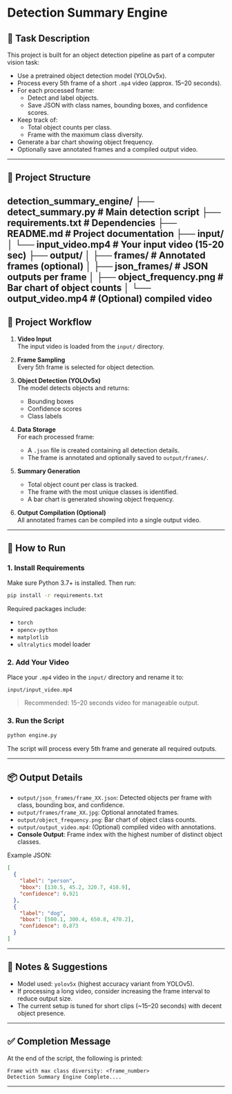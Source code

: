 # Detection Summary Engine 

## 📌 Task Description

This project is built for an object detection pipeline as part of a computer vision task:

- Use a pretrained object detection model (YOLOv5x).
- Process every 5th frame of a short `.mp4` video (approx. 15–20 seconds).
- For each processed frame:
  - Detect and label objects.
  - Save JSON with class names, bounding boxes, and confidence scores.
- Keep track of:
  - Total object counts per class.
  - Frame with the maximum class diversity.
- Generate a bar chart showing object frequency.
- Optionally save annotated frames and a compiled output video.

---

## 📂 Project Structure

detection_summary_engine/
├── detect_summary.py          # Main detection script
├── requirements.txt           # Dependencies
├── README.md                  # Project documentation
├── input/
│   └── input_video.mp4        # Your input video (15-20 sec)
├── output/
│   ├── frames/                # Annotated frames (optional)
│   ├── json_frames/           # JSON outputs per frame
│   ├── object_frequency.png   # Bar chart of object counts
│   └── output_video.mp4       # (Optional) compiled video
---

## 🔁 Project Workflow

1. **Video Input**  
   The input video is loaded from the `input/` directory.

2. **Frame Sampling**  
   Every 5th frame is selected for object detection.

3. **Object Detection (YOLOv5x)**  
   The model detects objects and returns:
   - Bounding boxes
   - Confidence scores
   - Class labels

4. **Data Storage**  
   For each processed frame:
   - A `.json` file is created containing all detection details.
   - The frame is annotated and optionally saved to `output/frames/`.

5. **Summary Generation**  
   - Total object count per class is tracked.
   - The frame with the most unique classes is identified.
   - A bar chart is generated showing object frequency.

6. **Output Compilation (Optional)**  
   All annotated frames can be compiled into a single output video.

---

## 🚀 How to Run

### 1. Install Requirements

Make sure Python 3.7+ is installed. Then run:

```bash
pip install -r requirements.txt
```

Required packages include:

* `torch`
* `opencv-python`
* `matplotlib`
* `ultralytics` model loader

### 2. Add Your Video

Place your `.mp4` video in the `input/` directory and rename it to:

```
input/input_video.mp4
```

> Recommended: 15–20 seconds video for manageable output.

### 3. Run the Script

```bash
python engine.py
```

The script will process every 5th frame and generate all required outputs.

---

## 📦 Output Details

* `output/json_frames/frame_XX.json`: Detected objects per frame with class, bounding box, and confidence.
* `output/frames/frame_XX.jpg`: Optional annotated frames.
* `output/object_frequency.png`: Bar chart of object class counts.
* `output/output_video.mp4`: (Optional) compiled video with annotations.
* **Console Output**: Frame index with the highest number of distinct object classes.

Example JSON:

```json
[
  {
    "label": "person",
    "bbox": [130.5, 45.2, 320.7, 410.9],
    "confidence": 0.921
  },
  {
    "label": "dog",
    "bbox": [500.1, 300.4, 650.8, 470.2],
    "confidence": 0.873
  }
]
```

---

## 🧠 Notes & Suggestions

* Model used: `yolov5x` (highest accuracy variant from YOLOv5).
* If processing a long video, consider increasing the frame interval to reduce output size.
* The current setup is tuned for short clips (~15–20 seconds) with decent object presence.

---

## ✅ Completion Message

At the end of the script, the following is printed:

```
Frame with max class diversity: <frame_number>
Detection Summary Engine Complete....
```

---
